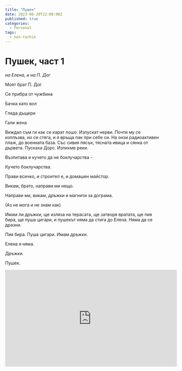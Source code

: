 ```yaml
---
title: "Пушек"
date: 2023-06-20T22:00:00Z
published: true
categories:
  - Personal
tags:
  - non-techie
---
```


# Пушек, част 1

*на Елена, и на П. Дог*

Моят брат П. Дог

Се прибра от чужбина

Бачка като вол

Гледа дъщери

Гали жена

Виждал съм ги как се карат лошо. Изпускат нерви. Почти му се изплъзва, но се стяга, и  я връща пак при себе си. На онзи радиоактивен плаж, до военната база. Със сивия пясък, тясната ивица и сянка от дървета. Пускаха Дорс. Изпихме реки.

Възпитава и кучето да не боклучарства - 

Кучето боклучарства.

Прави всичко, и строител е, и домашен майстор.

Викам, брато, направи ми нещо.

Направи ми, викам, дръжки и магнити за дограма.

(Аз не мога и не знам как)

Имам ли дръжки, ще изляза на терасата, ще затворя вратата, ще пия бира, ще пуша цигари, и пушекът няма да стига до Елена. Няма да се дразни.

Пия бира. Пуша цигари. Имам дръжки.

Елена я няма.

Дръжки.

Пушек.

<iframe width="560" height="315" src="https://www.youtube.com/embed/GWaQTpv-R-c" title="YouTube video player" frameborder="0" allow="accelerometer; autoplay; clipboard-write; encrypted-media; gyroscope; picture-in-picture; web-share" allowfullscreen></iframe>




